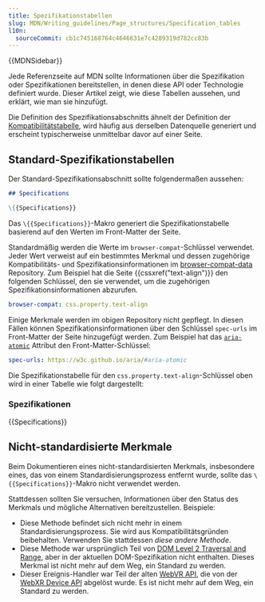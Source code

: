 ```yaml
---
title: Spezifikationstabellen
slug: MDN/Writing_guidelines/Page_structures/Specification_tables
l10n:
  sourceCommit: cb1c745168764c4646631e7c4289319d782cc83b
---
```


{{MDNSidebar}}

Jede Referenzseite auf MDN sollte Informationen über die Spezifikation oder Spezifikationen bereitstellen, in denen diese API oder Technologie definiert wurde. Dieser Artikel zeigt, wie diese Tabellen aussehen, und erklärt, wie man sie hinzufügt.

Die Definition des Spezifikationsabschnitts ähnelt der Definition der [Kompatibilitätstabelle](/de/docs/MDN/Writing_guidelines/Page_structures/Compatibility_tables), wird häufig aus derselben Datenquelle generiert und erscheint typischerweise unmittelbar davor auf einer Seite.

## Standard-Spezifikationstabellen

Der Standard-Spezifikationsabschnitt sollte folgendermaßen aussehen:

```md
## Specifications

\{{Specifications}}
```

Das `\{{Specifications}}`-Makro generiert die Spezifikationstabelle basierend auf den Werten im Front-Matter der Seite.

Standardmäßig werden die Werte im `browser-compat`-Schlüssel verwendet. Jeder Wert verweist auf ein bestimmtes Merkmal und dessen zugehörige Kompatibilitäts- und Spezifikationsinformationen im [browser-compat-data](https://github.com/mdn/browser-compat-data) Repository. Zum Beispiel hat die Seite {{cssxref("text-align")}} den folgenden Schlüssel, den sie verwendet, um die zugehörigen Spezifikationsinformationen abzurufen.

```yaml
browser-compat: css.property.text-align
```

Einige Merkmale werden im obigen Repository nicht gepflegt. In diesen Fällen können Spezifikationsinformationen über den Schlüssel `spec-urls` im Front-Matter der Seite hinzugefügt werden. Zum Beispiel hat das [`aria-atomic`](/de/docs/Web/Accessibility/ARIA/Attributes/aria-atomic) Attribut den Front-Matter-Schlüssel:

```yaml
spec-urls: https://w3c.github.io/aria/#aria-atomic
```

Die Spezifikationstabelle für den `css.property.text-align`-Schlüssel oben wird in einer Tabelle wie folgt dargestellt:

### Spezifikationen

{{Specifications}}

## Nicht-standardisierte Merkmale

Beim Dokumentieren eines nicht-standardisierten Merkmals, insbesondere eines, das von einem Standardisierungsprozess entfernt wurde, sollte das `\{{Specifications}}`-Makro nicht verwendet werden.

Stattdessen sollten Sie versuchen, Informationen über den Status des Merkmals und mögliche Alternativen bereitzustellen. Beispiele:

- Diese Methode befindet sich nicht mehr in einem Standardisierungsprozess. Sie wird aus Kompatibilitätsgründen beibehalten. Verwenden Sie stattdessen _diese andere Methode_.
- Diese Methode war ursprünglich Teil von [DOM Level 2 Traversal and Range](https://www.w3.org/TR/DOM-Level-2-Traversal-Range/), aber in der aktuellen DOM-Spezifikation nicht enthalten. Dieses Merkmal ist nicht mehr auf dem Weg, ein Standard zu werden.
- Dieser Ereignis-Handler war Teil der alten [WebVR API](https://immersive-web.github.io/webvr/spec/1.1/), die von der [WebXR Device API](https://immersive-web.github.io/webxr/) abgelöst wurde. Es ist nicht mehr auf dem Weg, ein Standard zu werden.
